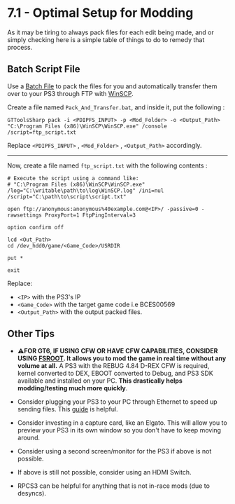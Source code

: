 # 7.1 - Optimal Setup for Modding
As it may be tiring to always pack files for each edit being made, and or simply checking here is a simple table of things to do to remedy that process.

## Batch Script File
Use a [Batch File](https://en.wikipedia.org/wiki/Batch_file) to pack the files for you and automatically transfer them over to your PS3 through FTP with [WinSCP](https://winscp.net/eng/download.php). 

Create a file named `Pack_And_Transfer.bat`, and inside it, put the following :
```batch
GTToolsSharp pack -i <PDIPFS_INPUT> -p <Mod_Folder> -o <Output_Path>
"C:\Program Files (x86)\WinSCP\WinSCP.exe" /console /script=ftp_script.txt
```
Replace `<PDIPFS_INPUT>` , `<Mod_Folder>` , `<Output_Path>` accordingly.
___
Now, create a file named `ftp_script.txt` with the following contents : 
```batch
# Execute the script using a command like:
# "C:\Program Files (x86)\WinSCP\WinSCP.exe" /log="C:\writable\path\to\log\WinSCP.log" /ini=nul /script="C:\path\to\script\script.txt"

open ftp://anonymous:anonymous%40example.com@<IP>/ -passive=0 -rawsettings ProxyPort=1 FtpPingInterval=3

option confirm off

lcd <Out_Path>
cd /dev_hdd0/game/<Game_Code>/USRDIR

put *

exit
```
Replace:
*  `<IP>` with the PS3's IP
*  `<Game_Code>` with the target game code i.e BCES00569 
* `<Output_Path>` with the output packed files.

## Other Tips
* ⚠️**FOR GT6, IF USING CFW OR HAVE CFW CAPABILITIES, CONSIDER USING [FSROOT](https://github.com/Nenkai/Gran-Turismo-5-6-Modding-Guides/blob/main/X.%20Other/Command_Line_Arguments_FSRoot.md). It allows you to mod the game in real time without any volume at all.** A PS3 with the REBUG 4.84 D-REX CFW is required, kernel converted to DEX, EBOOT converted to Debug, and PS3 SDK available and installed on your PC. **This drastically helps modding/testing much more quickly**.

* Consider plugging your PS3 to your PC through Ethernet to speed up sending files. This [guide](https://gbatemp.net/threads/how-to-have-very-fast-ftp-ps3-cfw-dex-cex.441180/) is helpful.
* Consider investing in a capture card, like an Elgato. This will allow you to preview your PS3 in its own window so you don't have to keep moving around.
* Consider using a second screen/monitor for the PS3 if above is not possible.
* If above is still not possible, consider using an HDMI Switch.
* RPCS3 can be helpful for anything that is not in-race mods (due to desyncs).
